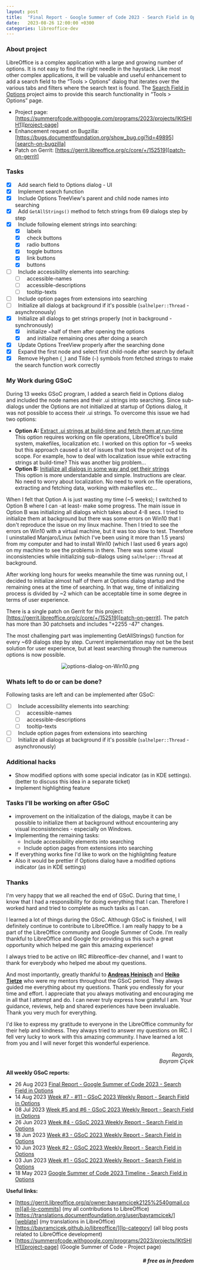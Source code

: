```yaml
---
layout: post
title:  "Final Report - Google Summer of Code 2023 - Search Field in Options"
date:   2023-08-26 12:00:00 +0300
categories: libreoffice-dev
---
```


### About project

LibreOffice is a complex application with a large and growing number of options. It is not easy to find the right needle in the haystack. Like most other complex applications, it will be valuable and useful enhancement to add a search field to the “Tools > Options” dialog that iterates over the various tabs and filters where the search text is found. The <u>Search Field in Options</u> project aims to provide this search functionality in “Tools > Options” page.

- Project page: [https://summerofcode.withgoogle.com/programs/2023/projects/IKtSHIH1][project-page]
- Enhancement request on Bugzilla: [https://bugs.documentfoundation.org/show_bug.cgi?id=49895][search-on-bugzilla]
- Patch on Gerrit: [https://gerrit.libreoffice.org/c/core/+/152519][patch-on-gerrit]

### Tasks

- [x]  &nbsp; Add search field to Options dialog - UI
- [x]  &nbsp; Implement search function
- [x]  &nbsp; Include Options TreeView's parent and child node names into searching
- [x]  &nbsp; Add `GetAllStrings()` method to fetch strings from 69 dialogs step by step
- [x]  &nbsp; Include following element strings into searching:
	- [x] &nbsp; labels
	- [x] &nbsp; check buttons
	- [x] &nbsp; radio buttons
	- [x] &nbsp; toggle buttons
	- [x] &nbsp; link buttons
	- [x] &nbsp; buttons
- [ ]  &nbsp; Include accessibility elements into searching:
	- [ ] &nbsp; accessible-names
	- [ ] &nbsp; accessible-descriptions
	- [ ] &nbsp; tooltip-texts
- [ ] &nbsp; Include option pages from extensions into searching
- [ ] &nbsp; Initialize all dialogs at background if it's possible (`salhelper::Thread` - asynchronously)
- [x] &nbsp; Initialize all dialogs to get strings properly (not in background - synchronously)
	- [x] &nbsp; initialize ~half of them after opening the options
	- [x] &nbsp; and initialize remaining ones after doing a search
- [x] &nbsp; Update Options TreeView properly after the searching done
- [x] &nbsp; Expand the first node and select first child-node after search by default
- [x] &nbsp; Remove Hyphen (`_`) and Tilde (`~`) symbols from fetched strings to make the search function work correctly

### My Work during GSoC

During 13 weeks GSoC program, I added a search field in Options dialog and included the node names and their .ui strings into searching. Since sub-dialogs under the Options are not initialized at startup of Options dialog, it was not possible to access their .ui strings. To overcome this issue we had two options:
- <b>Option A:</b> <u>Extract .ui strings at build-time and fetch them at run-time</u><br>
This option requires working on file operations, LibreOffice's build system, makefiles, localization etc. I worked on this option for ~5 weeks but this approach caused a lot of issues that took the project out of its scope. For example, how to deal with localization issue while extracting strings at build-time? This was another big problem...
- <b>Option B:</b> <u>Initialize all dialogs in some way and get their strings</u><br>
This option is more understandable and simple. Instructions are clear. No need to worry about localization. No need to work on file operations, extracting and fetching data, working with makefiles etc...

When I felt that Option A is just wasting my time (~5 weeks); I switched to Option B where I can -at least- make some progress. The main issue in Option B was initializing all dialogs which takes about 4-8 secs. I tried to initialize them at background but there was some errors on Win10 that I don't reproduce the issue on my linux machine. Then I tried to see the errors on Win10 with a virtual machine, but it was too slow to test. Therefore I uninstalled Manjaro/Linux (which I've been using it more than 1.5 years) from my computer and had to install Win10 (which I last used 6 years ago) on my machine to see the problems in there. There was some visual inconsistencies while initializing sub-dialogs using `salhelper::Thread` at background.

After working long hours for weeks meanwhile the time was running out, I decided to initialize almost half of them at Options dialog startup and the remaining ones at the time of searching. In that way, time of initializing process is divided by ~2 which can be acceptable time in some degree in terms of user experience.

There is a single patch on Gerrit for this project: [https://gerrit.libreoffice.org/c/core/+/152519][patch-on-gerrit]. The patch has more than 30 patchsets and includes "+2255 -47" changes.

The most challenging part was implementing GetAllStrings() function for every ~69 dialogs step by step. Current implementation may not be the best solution for user experience, but at least searching through the numerous options is now possible.

<p align="center">
  <img src="../../../../folder/libreoffice-png/options-dialog-on-Win10.png" alt="options-dialog-on-Win10.png"/>
</p>

### Whats left to do or can be done?

Following tasks are left and can be implemented after GSoC:
- [ ]  &nbsp; Include accessibility elements into searching:
	- [ ] &nbsp; accessible-names
	- [ ] &nbsp; accessible-descriptions
	- [ ] &nbsp; tooltip-texts
- [ ] &nbsp; Include option pages from extensions into searching
- [ ] &nbsp; Initialize all dialogs at background if it's possible (`salhelper::Thread` - asynchronously)

### Additional hacks

- Show modified options with some special indicator (as in KDE settings). (better to discuss this idea in a separate ticket)
- Implement highlighting feature

### Tasks I'll be working on after GSoC

- improvement on the initialization of the dialogs, maybe it can be possible to initialize them at background without encountering any visual inconsistencies - especially on Windows.
- Implementing the remaining tasks:
	- Include accessibility elements into searching
	- Include option pages from extensions into searching
- If everything works fine I'd like to work on the highlighting feature
- Also it would be prettier if Options dialog have a modified options indicator (as in KDE settings)

### Thanks

I'm very happy that we all reached the end of GSoC. During that time, I know that I had a responsibility for doing everything that I can. Therefore I worked hard and tried to complete as much tasks as I can.

I learned a lot of things during the GSoC. Although GSoC is finished, I will definitely continue to contribute to LibreOffice. I am really happy to be a part of the LibreOffice community and Google Summer of Code. I’m really thankful to LibreOffice and Google for providing us this such a great opportunity which helped me gain this amazing experience!

I always tried to be active on IRC #libreoffice-dev channel, and I want to thank for everybody who helped me about my questions.

And most importantly, greatly thankful to <b><u>Andreas Heinisch</u></b> and <b><u>Heiko Tietze</u></b> who were my mentors throughout the GSoC period. They always guided me everything about my questions. Thank you endlessly for your time and effort. I appreciate that you always motivating and encouraging me in all that I attempt and do. I can never truly express how grateful I am. Your guidance, reviews, help and shared experiences have been invaluable. Thank you very much for everything.

I'd like to express my gratitude to everyone in the LibreOffice community for their help and kindness. They always tried to answer my questions on IRC. I fell very lucky to work with this amazing community. I have learned a lot from you and I will never forget this wonderful experience.

<p align="right">
<i>Regards,<br>
Bayram Çiçek</i>
</p>


**All weekly GSoC reports:**

- 26 Aug 2023   [Final Report - Google Summer of Code 2023 - Search Field in Options][final-report]
- 14 Aug 2023   [Week #7 - #11 - GSoC 2023 Weekly Report - Search Field in Options][w7-11]
- 08 Jul 2023   [Week #5 and #6 - GSoC 2023 Weekly Report - Search Field in Options][w5-6]
- 26 Jun 2023   [Week #4 - GSoC 2023 Weekly Report - Search Field in Options][w4]
- 18 Jun 2023   [Week #3 - GSoC 2023 Weekly Report - Search Field in Options][w3]
- 10 Jun 2023   [Week #2 - GSoC 2023 Weekly Report - Search Field in Options][w2]
- 03 Jun 2023   [Week #1 - GSoC 2023 Weekly Report - Search Field in Options][w1]
- 18 May 2023   [Google Summer of Code 2023 Timeline - Search Field in Options][timeline-gsoc]

**Useful links:**

- [https://gerrit.libreoffice.org/q/owner:bayramcicek2125%2540gmail.com][all-lo-commits] (my all contributions to LibreOffice)
- [https://translations.documentfoundation.org/user/bayramcicek/][weblate] (my translations in LibreOffice)
- [https://bayramcicek.github.io/libreoffice/][lo-category] (all blog posts related to LibreOffice development)
- [https://summerofcode.withgoogle.com/programs/2023/projects/IKtSHIH1][project-page] (Google Summer of Code - Project page)

<h4 align="right"><i># free as in freedom</i></h4>

[project-page]: https://summerofcode.withgoogle.com/programs/2023/projects/IKtSHIH1
[search-on-bugzilla]: https://bugs.documentfoundation.org/show_bug.cgi?id=49895
[patch-on-gerrit]: https://gerrit.libreoffice.org/c/core/+/152519

[final-report]: https://bayramcicek.github.io/libreoffice-dev/2023/08/26/final-report-2023-gsoc.html
[w7-11]: https://bayramcicek.github.io/libreoffice-dev/2023/08/14/week-07-11-gsoc-report.html
[w5-6]: https://bayramcicek.github.io/libreoffice-dev/2023/07/08/week-05-06-gsoc-report.html
[w4]: https://bayramcicek.github.io/libreoffice-dev/2023/06/26/week-04-gsoc-report.html
[w3]: https://bayramcicek.github.io/libreoffice-dev/2023/06/18/week-03-gsoc-report.html
[w2]: https://bayramcicek.github.io/libreoffice-dev/2023/06/10/week-02-gsoc-report.html
[w1]: https://bayramcicek.github.io/libreoffice-dev/2023/06/03/week-01-gsoc-report.html
[timeline-gsoc]: https://bayramcicek.github.io/libreoffice-dev/2023/05/18/gsoc-timeline.html

[all-lo-commits]: https://gerrit.libreoffice.org/q/owner:bayramcicek2125%2540gmail.com
[weblate]: https://translations.documentfoundation.org/user/bayramcicek/
[lo-category]: https://bayramcicek.github.io/libreoffice/
